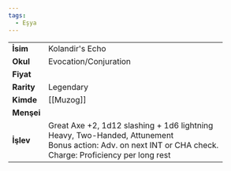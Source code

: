 ```yaml
---
tags:
  - Eşya
---  
```

  
|  |  |  
|---|---|  
| **İsim** | Kolandir's Echo|  
| **Okul** | Evocation/Conjuration|  
| **Fiyat** | |  
| **Rarity** | Legendary|  
| **Kimde** | [[Muzog]]|  
| **Menşei** | |  
| **İşlev** | Great Axe +2, 1d12 slashing + 1d6 lightning<br>Heavy, Two-Handed, Attunement<br>Bonus action: Adv. on next INT or CHA check.<br>Charge: Proficiency per long rest|  
